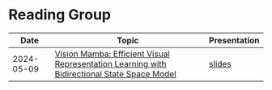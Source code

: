 # Reading Group

| Date        | Topic       | Presentation|
|-------------|-------------|-------------|
| 2024-05-09     | [Vision Mamba: Efficient Visual Representation Learning with Bidirectional State Space Model][1] | [slides][2] |

[1]: https://arxiv.org/abs/2401.09417
[2]: https://github.com/siyi-wind/BioMedIA-ReadingGroup/blob/main/slides/2024-05-09-VisionMamba.pptx